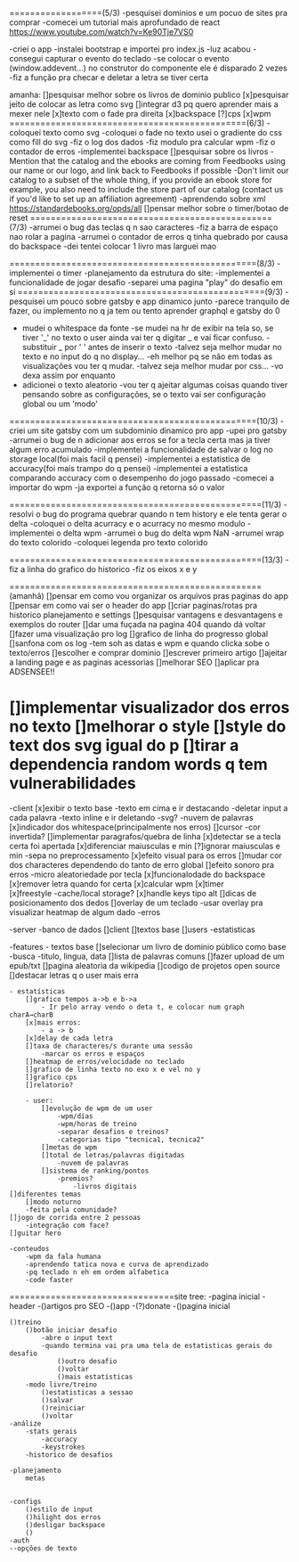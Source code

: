 ==================(5/3)
-pesquisei dominios e um pocuo de sites pra comprar
-comecei um tutorial mais aprofundado de react
https://www.youtube.com/watch?v=Ke90Tje7VS0

-criei o app
-instalei bootstrap e importei pro index.js
-luz acabou
-consegui capturar o evento do teclado
    -se colocar o evento (window.addevent...) no construtor do componente ele é disparado 2 vezes
-fiz a função pra checar e deletar a letra se tiver certa


amanha:
[]pesquisar melhor sobre os livros de dominio publico
[x]pesquisar jeito de colocar as letra como svg
[]integrar d3 pq quero aprender mais a mexer nele
[x]texto com o fade pra direita
[x]backspace
[?]cps
[x]wpm
==============================================(6/3)
-coloquei texto como svg
-coloquei o fade no texto
    usei o gradiente do css como fill do svg
-fiz o log dos dados
-fiz modulo pra calcular wpm
-fiz o contador de erros
-implementei backspace
[]pesquisar sobre os livros
    -Mention that the catalog and the ebooks are coming from Feedbooks using our name or our logo, and link back to Feedbooks if possible
    -Don't limit our catalog to a subset of the whole thing, if you provide an ebook store for example, you also need to include the store part of our catalog (contact us if you'd like to set up an affiliation agreement)
    -aprendendo sobre xml
    https://standardebooks.org/opds/all
[]pensar melhor sobre o timer/botao de reset
===============================================(7/3)
-arrumei o bug das teclas q n sao caracteres
-fiz a barra de espaço nao rolar a pagina
-arrumei o contador de erros q tinha quebrado por causa do backspace
-dei tentei colocar 1 livro mas larguei mao

================================================(8/3)
-implementei o timer
-planejamento da estrutura do site:
-implementei a funcionalidade de jogar desafio
-separei uma pagina "play" do desafio em si
================================================(9/3)
-pesquisei um pouco sobre gatsby e app dinamico junto
    -parece tranquilo de fazer, ou implemento no q ja tem ou tento aprender graphql e gatsby do 0
- mudei o whitespace da fonte
    -se mudei na hr de exibir na tela so, se tiver '_' no texto o user ainda vai ter q digitar _ e vai ficar confuso.
        -substituir _ por ' ' antes de inserir o texto
    -talvez seja melhor mudar no texto e no input do q no display...
        -eh melhor pq se não em todas as visualizações vou ter q mudar.
    -talvez seja melhor mudar por css...
        -vo dexa assim por enquanto
- adicionei o texto aleatorio
    -vou ter q ajeitar algumas coisas quando tiver pensando sobre as configurações, se o texto vai ser configuração global ou um 'modo'


================================================(10/3)
-criei um site gatsby com um subdominio dinamico pro app
-upei pro gatsby
-arrumei o bug de n adicionar aos erros se for a tecla certa mas ja tiver algum erro acumulado
-implementei a funcionalidade de salvar o log no storage local(foi mais facil q pensei)
-implementei a estatistica de accuracy(foi mais trampo do q pensei)
-implementei a estatistica comparando accuracy com o desempenho do jogo passado
    -comecei a importar do wpm
        -ja exportei a função q retorna só o valor
        
=================================================(11/3)
 -resolvi o bug do programa quebrar quando n tem history e ele tenta gerar o delta
 -coloquei o delta acurracy e o acurracy no mesmo modulo
 -implementei o delta wpm
 -arrumei o bug do delta wpm NaN
 -arrumei wrap do texto colorido
 -coloquei legenda pro texto colorido

=================================================(13/3)
-fiz a linha do grafico do historico
-fiz os eixos x e y


=================================================(amanhã)
[]pensar em como vou organizar os arquivos pras paginas do app
[]pensar em como vai ser o header do app
[]criar paginas/rotas pra historico planejamento e settings
[]pesquisar vantagens e desvantagens e exemplos do router
[]dar uma fuçada na pagina 404 quando dá voltar
[]fazer uma visualização pro log
    []grafico de linha do progresso global
    []sanfona com os log
        -tem soh as datas e wpm e quando clicka sobe o texto/erros
[]escolher e comprar dominio
[]escrever primeiro artigo
[]ajeitar a landing page e as paginas acessorias
[]melhorar SEO
[]aplicar pra ADSENSEE!!


[]implementar visualizador dos erros no texto
[]melhorar o style
    []style do text dos svg igual do p
[]tirar a dependencia random words q tem vulnerabilidades
===========================
-client 
    [x]exibir o texto base
        -texto em cima e ir destacando 
            -deletar input a cada palavra
        -texto inline e ir deletando
        -svg?
        -nuvem de palavras
        [x]indicador dos whitespace(principalmente nos erros)
        []cursor
            -cor invertida?
        []implementar paragrafos/quebra de linha
    [x]detectar se a tecla certa foi apertada
        [x]diferenciar maiusculas e min
        [?]ignorar maiusculas e min
            -sepa no preprocessamento
        [x]efeito visual para os erros
            []mudar cor dos characteres dependendo do tanto de erro global
        []efeito sonoro pra erros
            -micro aleatoriedade por tecla
        [x]funcionalodade do backspace
    [x]remover letra quando for certa
    [x]calcular wpm
        [x]timer  
        [x]freestyle
        -cache/local storage?
    [x]handle keys tipo alt
    []dicas de posicionamento dos dedos
    []overlay de um teclado
        -usar overlay pra visualizar heatmap de algum dado
            -erros



-server
    -banco de dados
        []client
        []textos base
        []users
            -estatisticas


-features
    - textos base
        []selecionar um livro de dominio público como base
            -busca
                -titulo, lingua, data
        []lista de palavras comuns
        []fazer upload de um epub/txt
        []pagina aleatoria da wikipedia
        []codigo de projetos open source
        []destacar letras q o user mais erra

    - estatísticas
        []grafico tempos a->b e b->a
            - Ir pelo array vendo o deta t, e colocar num graph charA→charB
        [x]mais erros:
            - a -> b
        [x]delay de cada letra
        []taxa de characteres/s durante uma sessão
            -marcar os erros e espaços
        []heatmap de erros/velocidade no teclado
        []grafico de linha texto no exo x e vel no y
        []grafico cps
        []relatorio?
        
        - user:
            []evolução de wpm de um user
                -wpm/dias
                -wpm/horas de treino
                -separar desafios e treinos?
                -categorias tipo "tecnica1, tecnica2"
            []metas de wpm
            []total de letras/palavras digitadas
                -nuvem de palavras
            []sistema de ranking/pontos
                -premios?
                    -livros digitais
    []diferentes temas
        []modo noturno
        -feita pela comunidade?
    []jogo de corrida entre 2 pessoas
        -integração com face?
    []guitar hero

    -conteudos
        -wpm da fala humana
        -aprendendo tatica nova e curva de aprendizado
        -pq teclado n eh em ordem alfabetica
        -code faster


================================site tree:
-pagina inicial
    -header
        -()artigos pro SEO
        -()app
        -(?)donate
        -()pagina inicial
    
    ()treino
        ()botão iniciar desafio
            -abre o input text
            -quando termina vai pra uma tela de estatisticas gerais do desafio
                ()outro desafio
                ()voltar
                ()mais estatisticas
        -modo livre/treino
            ()estatisticas a sessao
            ()salvar
            ()reiniciar
            ()voltar
    -análize
        -stats gerais
            -accuracy
            -keystrokes
        -historico de desafios
    
    -planejamento
        metas


    -configs
        ()estilo de input
        ()hilight dos erros
        ()desligar backspace
        ()
    -auth
    --opções de texto
